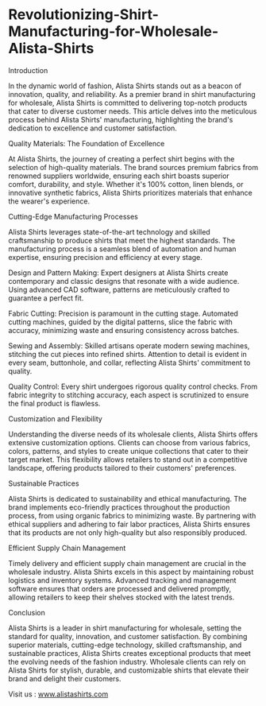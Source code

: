 # Revolutionizing-Shirt-Manufacturing-for-Wholesale-Alista-Shirts
Introduction

In the dynamic world of fashion, Alista Shirts stands out as a beacon of innovation, quality, and reliability. As a premier brand in shirt manufacturing for wholesale, Alista Shirts is committed to delivering top-notch products that cater to diverse customer needs. This article delves into the meticulous process behind Alista Shirts' manufacturing, highlighting the brand's dedication to excellence and customer satisfaction.

Quality Materials: The Foundation of Excellence

At Alista Shirts, the journey of creating a perfect shirt begins with the selection of high-quality materials. The brand sources premium fabrics from renowned suppliers worldwide, ensuring each shirt boasts superior comfort, durability, and style. Whether it's 100% cotton, linen blends, or innovative synthetic fabrics, Alista Shirts prioritizes materials that enhance the wearer's experience.

Cutting-Edge Manufacturing Processes

Alista Shirts leverages state-of-the-art technology and skilled craftsmanship to produce shirts that meet the highest standards. The manufacturing process is a seamless blend of automation and human expertise, ensuring precision and efficiency at every stage.

Design and Pattern Making: Expert designers at Alista Shirts create contemporary and classic designs that resonate with a wide audience. Using advanced CAD software, patterns are meticulously crafted to guarantee a perfect fit.

Fabric Cutting: Precision is paramount in the cutting stage. Automated cutting machines, guided by the digital patterns, slice the fabric with accuracy, minimizing waste and ensuring consistency across batches.

Sewing and Assembly: Skilled artisans operate modern sewing machines, stitching the cut pieces into refined shirts. Attention to detail is evident in every seam, buttonhole, and collar, reflecting Alista Shirts' commitment to quality.

Quality Control: Every shirt undergoes rigorous quality control checks. From fabric integrity to stitching accuracy, each aspect is scrutinized to ensure the final product is flawless.

Customization and Flexibility

Understanding the diverse needs of its wholesale clients, Alista Shirts offers extensive customization options. Clients can choose from various fabrics, colors, patterns, and styles to create unique collections that cater to their target market. This flexibility allows retailers to stand out in a competitive landscape, offering products tailored to their customers' preferences.

Sustainable Practices

Alista Shirts is dedicated to sustainability and ethical manufacturing. The brand implements eco-friendly practices throughout the production process, from using organic fabrics to minimizing waste. By partnering with ethical suppliers and adhering to fair labor practices, Alista Shirts ensures that its products are not only high-quality but also responsibly produced.

Efficient Supply Chain Management

Timely delivery and efficient supply chain management are crucial in the wholesale industry. Alista Shirts excels in this aspect by maintaining robust logistics and inventory systems. Advanced tracking and management software ensures that orders are processed and delivered promptly, allowing retailers to keep their shelves stocked with the latest trends.

Conclusion

Alista Shirts is a leader in shirt manufacturing for wholesale, setting the standard for quality, innovation, and customer satisfaction. By combining superior materials, cutting-edge technology, skilled craftsmanship, and sustainable practices, Alista Shirts creates exceptional products that meet the evolving needs of the fashion industry. Wholesale clients can rely on Alista Shirts for stylish, durable, and customizable shirts that elevate their brand and delight their customers.

Visit us : www.alistashirts.com
